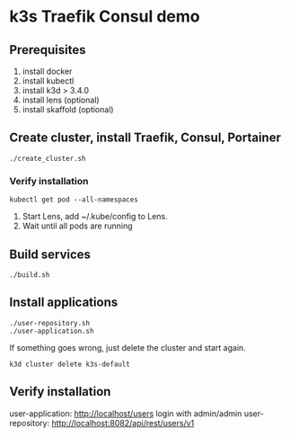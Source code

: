 # k3s Traefik Consul demo

## Prerequisites

1. install docker
2. install kubectl
3. install k3d > 3.4.0
4. install lens (optional)
5. install skaffold (optional)
  
## Create cluster, install Traefik, Consul, Portainer

    ./create_cluster.sh

### Verify installation

    kubectl get pod --all-namespaces

1. Start Lens, add ~/.kube/config to Lens.
2. Wait until all pods are running

## Build services

    ./build.sh
    
## Install applications

    ./user-repository.sh
    ./user-application.sh
    
If something goes wrong, just delete the cluster and start again.

    k3d cluster delete k3s-default
    
## Verify installation

user-application: [http://localhost/users](http://localhost/users) login with admin/admin
user-repository: [http://localhost:8082/api/rest/users/v1]([http://localhost:8082/api/rest/users/v1])
